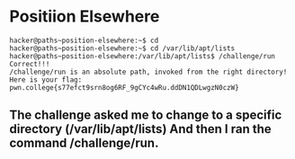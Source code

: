 # Positiion Elsewhere
    hacker@paths~position-elsewhere:~$ cd
    hacker@paths~position-elsewhere:~$ cd /var/lib/apt/lists
    hacker@paths~position-elsewhere:/var/lib/apt/lists$ /challenge/run
    Correct!!!
    /challenge/run is an absolute path, invoked from the right directory!
    Here is your flag:
    pwn.college{s77efct9srn8og6RF_9gCYc4wRu.ddDN1QDLwgzN0czW}

## The challenge asked me to change to a specific directory (/var/lib/apt/lists) And then I ran the command /challenge/run.
